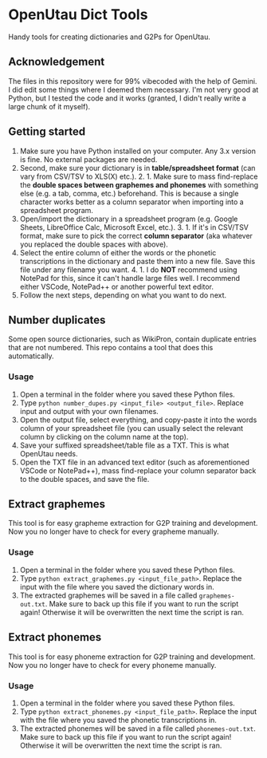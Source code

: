# OpenUtau Dict Tools
Handy tools for creating dictionaries and G2Ps for OpenUtau.
## Acknowledgement
The files in this repository were for 99% vibecoded with the help of Gemini. I did edit some things where I deemed them necessary. I'm not very good at Python, but I tested the code and it works (granted, I didn't really write a large chunk of it myself).
## Getting started
1. Make sure you have Python installed on your computer. Any 3.x version is fine. No external packages are needed.
2. Second, make sure your dictionary is in **table/spreadsheet format** (can vary from CSV/TSV to XLS(X) etc.).
    2. 1. Make sure to mass find-replace the **double spaces between graphemes and phonemes** with something else (e.g. a tab, comma, etc.) beforehand. This is because a single character works better as a column separator when importing into a spreadsheet program.
3.  Open/import the dictionary in a spreadsheet program (e.g. Google Sheets, LibreOffice Calc, Microsoft Excel, etc.).
    3. 1. If it's in CSV/TSV format, make sure to pick the correct **column separator** (aka whatever you replaced the double spaces with above).
4. Select the entire column of either the words or the phonetic transcriptions in the dictionary and paste them into a new file. Save this file under any filename you want.
    4. 1. I do **NOT** recommend using NotePad for this, since it can't handle large files well. I recommend either VSCode, NotePad++ or another powerful text editor.
5. Follow the next steps, depending on what you want to do next.

## Number duplicates
Some open source dictionaries, such as WikiPron, contain duplicate entries that are not numbered. This repo contains a tool that does this automatically.
### Usage
1. Open a terminal in the folder where you saved these Python files.
2. Type `python number_dupes.py <input_file> <output_file>`. Replace input and output with your own filenames.
3. Open the output file, select everything, and copy-paste it into the words column of your spreadsheet file (you can usually select the relevant column by clicking on the column name at the top).
4. Save your suffixed spreadsheet/table file as a TXT. This is what OpenUtau needs.
5. Open the TXT file in an advanced text editor (such as aforementioned VSCode or NotePad++), mass find-replace your column separator back to the double spaces, and save the file.

## Extract graphemes
This tool is for easy grapheme extraction for G2P training and development. Now you no longer have to check for every grapheme manually.
### Usage
1. Open a terminal in the folder where you saved these Python files.
2. Type `python extract_graphemes.py <input_file_path>`. Replace the input with the file where you saved the dictionary words in.
3. The extracted graphemes will be saved in a file called `graphemes-out.txt`. Make sure to back up this file if you want to run the script again! Otherwise it will be overwritten the next time the script is ran.

## Extract phonemes
This tool is for easy phoneme extraction for G2P training and development. Now you no longer have to check for every phoneme manually.
### Usage
1. Open a terminal in the folder where you saved these Python files.
2. Type `python extract_phonemes.py <input_file_path>`. Replace the input with the file where you saved the phonetic transcriptions in.
3. The extracted phonemes will be saved in a file called `phonemes-out.txt`. Make sure to back up this file if you want to run the script again! Otherwise it will be overwritten the next time the script is ran.